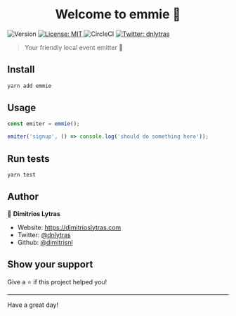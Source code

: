 <h1 align="center">Welcome to emmie 👋</h1>
<p>
  <img alt="Version" src="https://img.shields.io/badge/version-0.1.0-blue.svg?cacheSeconds=2592000" />
  <a href="#" target="_blank">
    <img alt="License: MIT" src="https://img.shields.io/badge/License-MIT-yellow.svg" />
  </a>
  <img alt="CircleCI" src="https://circleci.com/gh/dimitrisnl/emmie/tree/master.svg?style=svg" />
  <a href="https://twitter.com/dnlytras" target="_blank">
    <img alt="Twitter: dnlytras" src="https://img.shields.io/twitter/follow/dnlytras.svg?style=social" />
  </a>
</p>

> Your friendly local event emitter 📡

## Install

```sh
yarn add emmie
```

## Usage

```js
const emiter = emmie();

emiter('signup', () => console.log('should do something here'));
```

## Run tests

```sh
yarn test
```

## Author

👤 **Dimitrios Lytras**

- Website: https://dimitrioslytras.com
- Twitter: [@dnlytras](https://twitter.com/dnlytras)
- Github: [@dimitrisnl](https://github.com/dimitrisnl)

## Show your support

Give a ⭐️ if this project helped you!

---

Have a great day!
